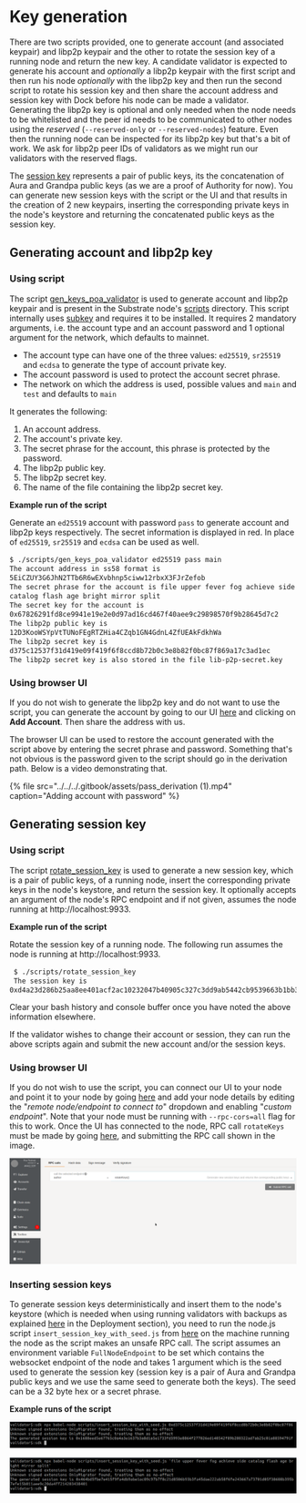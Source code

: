 # Key generation

There are two scripts provided, one to generate account \(and associated keypair\) and libp2p keypair and the other to rotate the session key of a running node and return the new key. A candidate validator is expected to generate his account and _optionally_ a libp2p keypair with the first script and then run his node _optionally_ with the libp2p key and then run the second script to rotate his session key and then share the account address and session key with Dock before his node can be made a validator.   
Generating the libp2p key is optional and only needed when the node needs to be whitelisted and the peer id needs to be communicated to other nodes using the _reserved_ \(`--reserved-only` or `--reserved-nodes`\) feature. Even then the running node can be inspected for its libp2p key but that's a bit of work. We ask for libp2p peer IDs of validators as we might run our validators with the reserved flags.

The [session key](https://www.substrate.io/kb/learn-substrate/session-keys) represents a pair of public keys, its the concatenation of Aura and Grandpa public keys \(as we are a proof of Authority for now\). You can generate new session keys with the script or the UI and that results in the creation of 2 new keypairs, inserting the corresponding private keys in the node's keystore and returning the concatenated public keys as the session key.

## Generating account and libp2p key

### Using script

The script [gen\_keys\_poa\_validator](https://github.com/docknetwork/dock-substrate/blob/master/scripts/gen_keys_poa_validator) is used to generate account and libp2p keypair and is present in the Substrate node's [scripts](https://github.com/docknetwork/dock-substrate/tree/poa-1/scripts) directory. This script internally uses [subkey](https://www.substrate.io/kb/integrate/subkey) and requires it to be installed. It requires 2 mandatory arguments, i.e. the account type and an account password and 1 optional argument for the network, which defaults to mainnet.

* The account type can have one of the three values: `ed25519`, `sr25519` and `ecdsa` to generate the type of account private key.
* The account password is used to protect the account secret phrase.
* The network on which the address is used, possible values and `main` and `test` and defaults to `main`

It generates the following:

1. An account address.
2. The account's private key.
3. The secret phrase for the account, this phrase is protected by the password.
4. The libp2p public key.
5. The libp2p secret key.
6. The name of the file containing the libp2p secret key.

**Example run of the script**

Generate an `ed25519` account with password `pass` to generate account and libp2p keys respectively. The secret information is displayed in red. In place of `ed25519`, `sr25519` and `ecdsa` can be used as well.

```text
$ ./scripts/gen_keys_poa_validator ed25519 pass main
The account address in ss58 format is 5EiCZUY3G6JhN2TTb6R6wEXvbhnp5ciww12rbxX3FJrZefob
The secret phrase for the account is file upper fever fog achieve side catalog flash age bright mirror split
The secret key for the account is 0x67826291fd8ce9941e19e2e0d97ad16cd467f40aee9c29898570f9b28645d7c2
The libp2p public key is 12D3KooWSYpVtTUNoFEgRTZHia4CZqb1GN4GdnL4ZfUEAkFdkhWa
The libp2p secret key is d375c12537f31d419e09f419f6f8ccd8b72b0c3e8b82f0bc87f869a17c3ad1ec
The libp2p secret key is also stored in the file lib-p2p-secret.key
```

### Using browser UI

If you do not wish to generate the libp2p key and do not want to use the script, you can generate the account by going to our UI [here](https://fe.dock.io/#/accounts) and clicking on **Add Account**. Then share the address with us.

The browser UI can be used to restore the account generated with the script above by entering the secret phrase and password. Something that's not obvious is the password given to the script should go in the derivation path. Below is a video demonstrating that.

{% file src="../../../.gitbook/assets/pass\_derivation \(1\).mp4" caption="Adding account with password" %}

## Generating session key

### Using script

The script [rotate\_session\_key](https://github.com/docknetwork/dock-substrate/blob/master/scripts/rotate_session_key) is used to generate a new session key, which is a pair of public keys, of a running node, insert the corresponding private keys in the node's keystore, and return the session key.  It optionally accepts an argument of the node's RPC endpoint and if not given, assumes the node running at http://localhost:9933. 

**Example run of the script**

Rotate the session key of a running node. The following run assumes the node is running at http://localhost:9933.

```text
 $ ./scripts/rotate_session_key
 The session key is 0xd4a23d286b25aa8ee401acf2ac10232047b40905c327c3dd9ab5442cb9539663b1bb339873b201d3995c88bb1e8f6983878be18ae65abce4cc41ef0de01fa8ae
```

Clear your bash history and console buffer once you have noted the above information elsewhere.

If the validator wishes to change their account or session, they can run the above scripts again and submit the new account and/or the session keys.

### Using browser UI

If you do not wish to use the script, you can connect our UI to your node and point it to your node by going [here](https://fe.dock.io/#/settings) and add your node details by editing the "_remote node/endpoint to connect to_" dropdown and enabling "_custom endpoint_". Note that your node must be running with `--rpc-cors=all` flag for this to work. Once the UI has connected to the node, RPC call `rotateKeys` must be made by going [here](https://fe.dock.io/#/toolbox), and submitting the RPC call shown in the image.

![RPC call to generate session key](../../../.gitbook/assets/rotate_keys.png)

### Inserting session keys

To generate session keys deterministically and insert them to the node's keystore \(which is needed when using running validators with backups as explained [here](deployment.md#validator-running-with-backup-nodes) in the Deployment section\), you need to run the node.js script  `insert_session_key_with_seed.js` from [here](https://github.com/docknetwork/sdk/blob/poa-1/scripts/insert_session_key_with_seed.js) on the machine running the node as the script makes an unsafe RPC call. The script assumes an environment variable `FullNodeEndpoint` to be set which contains the websocket endpoint of the node and takes 1 argument which is the seed used to generate the session key \(session key is a pair of Aura and Grandpa public keys and we use the same seed to generate both the keys\). The seed can be a 32 byte hex or a secret phrase. 

**Example runs of the script**

![Running the script with a hex seed](../../../.gitbook/assets/session_key_seed.png)

![Running the script with a secret phrase](../../../.gitbook/assets/session_key_phrase.png)

 

